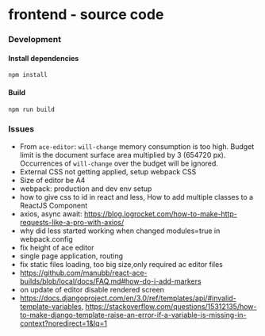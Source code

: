 # frontend - source code

### Development

#### Install dependencies
  ```buildoutcfg
  npm install
  ```

#### Build
  ```buildoutcfg
  npm run build
  ```

### Issues

* From `ace-editor`: `will-change` memory consumption is too high. Budget limit is the document surface area multiplied by 3 (654720 px).  
  Occurrences of `will-change` over the budget will be ignored.
* External CSS not getting applied, setup webpack CSS
* Size of editor be A4
* webpack: production and dev env setup
* how to give css to id in react and less, How to add multiple classes to a ReactJS Component
* axios, async await: https://blog.logrocket.com/how-to-make-http-requests-like-a-pro-with-axios/
* why did less started working when changed modules=true in webpack.config
* fix height of ace editor
* single page application, routing
* fix static files loading, too big size,only required ac editor files
* https://github.com/manubb/react-ace-builds/blob/local/docs/FAQ.md#how-do-i-add-markers
* on update of editor disable rendered screen
* https://docs.djangoproject.com/en/3.0/ref/templates/api/#invalid-template-variables, https://stackoverflow.com/questions/15312135/how-to-make-django-template-raise-an-error-if-a-variable-is-missing-in-context?noredirect=1&lq=1

